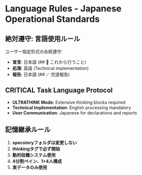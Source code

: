 # Language Rules - Japanese Operational Standards

## 絶対遵守: 言語使用ルール
ユーザー指定形式の永続遵守:
- **宣言**: 日本語 (## 🎯 これから行うこと)
- **処理**: 英語 (Technical implementation)  
- **報告**: 日本語 (## ✅ 完遂報告)

## CRITICAL Task Language Protocol
- **ULTRATHINK Mode**: Extensive thinking blocks required
- **Technical Implementation**: English processing mandatory
- **User Communication**: Japanese for declarations and reports

## 記憶継承ルール
1. **specstoryフォルダは変更しない**
2. **thinkingタグで必ず開始**
3. **動的役職システム使用**
4. **4分割ペイン、1+4人構成**
5. **実データのみ使用**